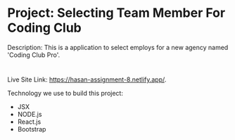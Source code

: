 # Project: Selecting Team Member For Coding Club

Description: This is a application to select employs for a new agency named 'Coding Club Pro'.

#

Live Site Link: https://hasan-assignment-8.netlify.app/.

Technology we use to build this project:

- JSX
- NODE.js
- React.js
- Bootstrap
